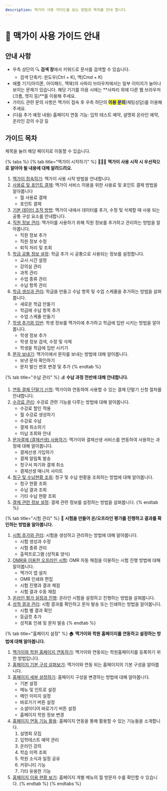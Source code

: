 ```yaml
---
description: 맥가이 사용 가이드를 보는 방법과 목차를 안내 합니다.
---
```


# 📝 맥가이 사용 가이드 안내

## 안내 사항

* 우측 상단의 🔍 **검색 창**에서 키워드로 문서를 검색할 수 있습니다.
  * 검색 단축키: 윈도우(Ctrl + K), 맥(Cmd + K)
* 애플 기기(아이폰, 아이패드, 맥북)의 사파리 브라우저에서는 일부 이미지가 늘어나 보이는 문제가 있습니다. 해당 기기를 이용 시에는 **사파리 외에 다른 웹 브라우저(크롬, 엣지 등)**를 이용해 주세요.
* 가이드 관련 문의 사항은 맥가이 접속 후 우측 하단의 <mark style="color:blue;">**이용 문의**</mark>(채팅상담)를 이용해 주세요.
* (다음 추가 예정 내용) 홈페이지 연동 기능: 입학 테스트 예약, 설명회 온라인 예약, 온라인 강의 수강 등

## 가이드 목차

제목을 눌러 해당 페이지로 이동할 수 있습니다.

{% tabs %}
{% tab title="맥가이 시작하기" %}
👩🏻‍💻 **맥가이 사용 시작 시 우선적으로 알아야 될 내용에 대해 알려드려요.**

1. [맥가이 접속하기](<README (1).md>): 맥가이 사용 시작 방법을 안내합니다.&#x20;
2. [사용료 및 포인트 결제](get-started/fee/): 맥가이 서비스 이용을 위한 사용료 및 포인트 결제 방법을 알아봅니다
   * 월 사용료 결제
   * 포인트 결제
3. [기본 데이터 조작 방법](get-started/data.md): 맥가이 내에서 데이터를 추가, 수정 및 삭제할 때 사용 되는 공통 구성 요소를 안내합니다.
4. [직원 정보 관리](get-started/staff-basic/): 맥가이를 사용하기 위해 직원 정보를 추가하고 관리하는 방법을 알아봅니다.
   * 직원 정보 추가
   * 직원 정보 수정
   * 퇴직 처리 및 조회
5. [학급 공통 정보 설정](get-started/class-setting/): 학급 추가 시 공통으로 사용되는 정보를 설정합니다.
   * 교시 시간 설정
   * 강의실 관리
   * 과목 관리
   * 수업 종류 관리
   * 수납 항목 관리
6. [학급 생성과 관리](get-started/class-basic/): 학급을 만들고 수납 항목 및 수업 스케줄을 추가하는 방법을 살펴봅니다.
   * 새로운 학급 만들기
   * 학급에 수납 항목 추가
   * 수업 스케줄 만들기
7. [학생 추가와 입반](get-started/student/): 학생 정보를 맥가이에 추가하고 학급에 입반 시키는 방법을 알아봅니다.
   * 학생 정보 추가
   * 학생 정보 검색, 수정 및 삭제
   * 학생을 학급에 입반 시키기
8. [문자 보내기](get-started/send-msg/): 맥가이에서 문자를 보내는 방법에 대해 알아봅니다.
   * 보낸 문자 확인하기
   * 문자 발신 번호 변경 및 추가
{% endtab %}

{% tab title="수납 관리" %}
💰 **수납 과정 전반에 대해 안내합니다.**

1. [연동 결제 단말기 신청](payments/allthatpay.md): 맥가이와 연동하여 사용할 수 있는 결제 단말기 신청 절차를 안내합니다.
2. [수강료 관리](payments/tuition-mgmt/): 수강료 관련 기능을 다루는 방법에 대해 알아봅니다.
   * 수강료 할인 적용
   * 월 수강료 생성하기
   * 수강료 수납
   * 결제 취소하기
   * 미납 조회와 안내
3. [문자결제 (결제선생) 사용하기](payments/payssam/): 맥가이와 결제선생 서비스를 연동하여 사용하는 과정에 대해 알아봅니다.
   * 결제선생 가입하기
   * 결제 알림톡 발송
   * 청구서 파기와 결제 취소
   * 결제선생 매니저 사이트
4. [청구 및 수납현황 조회](payments/lookup/): 청구 및 수납 현황을 조회하는 방법에 대해 알아봅니다.
   * 청구 현황 조회
   * 수납 결과 조회
   * 기타 수납 현황 조회
5. [결제 관련 정보 설정](payments/info.md): 결제 관련 정보를 설정하는 방법을 살펴봅니다.
{% endtab %}

{% tab title="시험 관리" %}
📝 **시험을 만들어 온/오프라인 평가를 진행하고 결과를 확인하는 방법을 알아봅니다.**

1. [시험 추가와 관리](test/add-test/): 시험을 생성하고 관리하는 방법에 대해 알아봅니다.
   * 시험 생성과 수정
   * 시험 종류 관리
   * 출력프로그램 (성적표 양식)
2. [OMR을 이용한 오프라인 시험](test/omr/): OMR 자동 채점을 이용하는 시험 진행 방법에 대해 알아봅니다.
   * 맥가이 앱 설치
   * OMR 인쇄와 편집
   * 시험 진행과 결과 채점
   * 시험 결과 수동 채점
3. [온라인 평가 설정과 진행](test/online.md): 온라인 시험을 설정하고 진행하는 방법을 살펴봅니다.
4. [성적 결과 관리](test/test-result/): 시험 결과를 확인하고 문자 발송 또는 인쇄하는 방법을 알아봅니다.
   * 시험 별 결과 확인
   * 등급컷 추가
   * 성적표 인쇄 및 문자 발송
{% endtab %}

{% tab title="홈페이지 설정" %}
🏠 **맥가이와 학원 홈페이지를 연동하고 설정하는 방법에 대해 알아봅니다.**

1. [맥가이와 학원 홈페이지 연동하기](homepage/undefined.md): 맥가이와 연동되는 학원홈페이지를 등록하기 위한 방법입니다.
2. [홈페이지 기본 구성 살펴보기](homepage/general.md): 맥가이와 연동 되는 홈페이지의 기본 구성을 알아봅니다.
3. [홈페이지 세부 설정하기](homepage/settings/): 홈페이지 구성을 변경하는 방법에 대해 알아봅니다.
   * 기본 설정
   * 메뉴 및 인트로 설정&#x20;
   * 메인 이미지 설정
   * 바로가기 버튼 설정
   * 소셜미디어 바로가기 버튼 설정
   * 홈페이지 학원 정보 변경
4. [홈페이지 연동 기능 활용](homepage/integration/): 홈페이지 연동을 통해 활용할 수 있는 기능들을 소개합니다.
   1. 설명회 모집
   2. 입학테스트 예약 관리
   3. 온라인 강의
   4. 학습 이력 조회
   5. 학원 소식과 일정 공유
   6. 커뮤니티 기능
   7. 기타 유용한 기능
5. [홈페이지 이용 현황 보기](homepage/analytics.md): 홈페이지 개별 메뉴의 월 방문자 수를 확인할 수 있습니다.
{% endtab %}
{% endtabs %}

